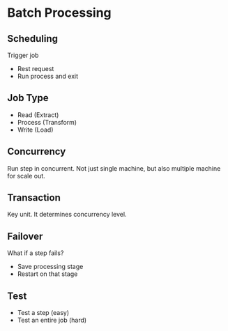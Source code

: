 # Batch Processing

## Scheduling

Trigger job

- Rest request
- Run process and exit

## Job Type

- Read (Extract)
- Process (Transform)
- Write (Load)

## Concurrency

Run step in concurrent. Not just single machine, but also multiple machine for scale out.

## Transaction

Key unit. It determines concurrency level.

## Failover

What if a step fails?

- Save processing stage
- Restart on that stage

## Test

- Test a step (easy)
- Test an entire job (hard)